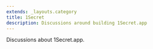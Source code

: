 ```yaml
---
extends: _layouts.category
title: 1Secret
description: Discussions around building 1Secret.app
---
```


Discussions about 1Secret.app.
